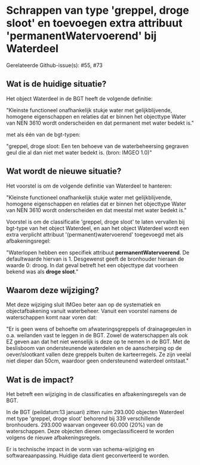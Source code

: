 # Schrappen van type 'greppel, droge sloot' en toevoegen extra attribuut 'permanentWatervoerend' bij Waterdeel

Gerelateerde Github-issue(s): #55, #73 

## Wat is de huidige situatie?

Het object Waterdeel in de BGT heeft de volgende definitie: 

"Kleinste functioneel onafhankelijk stukje water met gelijkblijvende, homogene eigenschappen en relaties dat er binnen het objecttype Water van NEN 3610 wordt onderscheiden en dat permanent met water bedekt is."

met als één van de bgt-typen:

"greppel, droge sloot: Een ten behoeve van de waterbeheersing gegraven geul die al dan niet met water bedekt is. (bron: IMGEO 1.0)" 

## Wat wordt de nieuwe situatie?

Het voorstel is om de volgende definitie van Waterdeel te hanteren: 

"Kleinste functioneel onafhankelijk stukje water met gelijkblijvende, homogene eigenschappen en relaties dat er binnen het objecttype Water van NEN 3610 wordt onderscheiden en dat meestal met water bedekt is." 

Voorstel is om de classificatie 'greppel, droge sloot' te laten vervallen bij bgt-type van het object Waterdeel, en aan het object Waterdeel wordt een extra verplicht attribuut '(permanent)watervoerend' toegevoegd met als afbakeningsregel:

"Waterlopen hebben een specifiek attribuut __permanentWatervoerend__. De defaultwaarde hiervan is 1. Desgewenst geeft de bronhouder hieraan de waarde 0: droog. In dat geval betreft het een objecttype dat voorheen bekend was als __droge sloot__."

## Waarom deze wijziging?

Met deze wijziging sluit IMGeo beter aan op de systematiek en objectafbakening vanuit waterbeheer. Vanuit een voorstel namens de waterschappen komt naar voren dat:

"Er is geen wens of behoefte om afwateringsgreppels of drainagegeulen in o.a. weilanden vast te leggen in de BGT. Zowel de waterschappen als ook EZ geven aan dat het niet wenselijk is deze op te nemen in de BGT. Met de beslisboom van ondersteunende waterdelen en de aanscherping op de oever/slootkant vallen deze greppels buiten de karteerregels. Ze zijn veelal niet dieper dan 50cm, waardoor geen ondersteunend waterdeel ontstaat."

## Wat is de impact?

Het betreft een wijziging in de classificaties en afbakeningsregels van de BGT.

In de BGT (peildatum:13 januari) zitten ruim 293.000 objecten Waterdeel met type 'greppel, droge sloot' behorend bij 339 verschillende bronhouders. 
293.000  waarvan ongeveer 60.000  (20%) van de waterschappen. Deze objecten dienen omgeclassificeerd te worden volgens de nieuwe afbakeningsregels.

Er is technische impact in de vorm van schema-wijziging en softwareaanpassing. Huidige data dient geconverteerd te worden.

